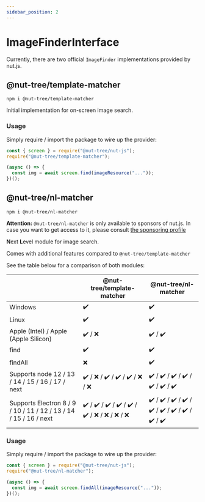 ```yaml
---
sidebar_position: 2
---
```


# ImageFinderInterface

Currently, there are two official `ImageFinder` implementations provided by nut.js.

## @nut-tree/template-matcher

```shell
npm i @nut-tree/template-matcher
```

Initial implementation for on-screen image search.

### Usage

Simply require / import the package to wire up the provider:

```js
const { screen } = require("@nut-tree/nut-js");
require("@nut-tree/template-matcher");

(async () => {
  const img = await screen.find(imageResource("..."));
})();
```

## @nut-tree/nl-matcher

```shell
npm i @nut-tree/nl-matcher
```

**Attention:** `@nut-tree/nl-matcher` is only available to sponsors of nut.js.
In case you want to get access to it, please consult [the sponsoring profile](https://github.com/sponsors/s1hofmann)

**N**ext **L**evel module for image search.

Comes with additional features compared to `@nut-tree/template-matcher`

See the table below for a comparison of both modules:

|                                                               | @nut-tree/template-matcher            | @nut-tree/nl-matcher                  |
|---------------------------------------------------------------|---------------------------------------|---------------------------------------|
| Windows                                                       |                   ✔️                   |                   ✔️                   |
| Linux                                                         |                   ✔️                   |                   ✔️                   |
| Apple (Intel) / Apple (Apple Silicon)                         |                 ✔️ / ❌                 |                 ✔️ / ✔️                 |
| find                                                          |                   ✔️                   |                   ✔️                   |
| findAll                                                       |                   ❌                   |                   ✔️                   |
| Supports node 12 / 13 / 14 / 15 / 16 / 17 / next              | ✔️ / ❌ / ✔️ / ✔️ / ✔️ / ❌ / ❌             | ✔️ / ✔️ / ✔️ / ✔️ / ✔️ / ✔️ / ✔️             |
| Supports Electron 8 / 9 / 10 / 11 / 12 / 13 / 14 / 15 / 16 / next | ✔️ / ✔️ / ✔️ / ✔️ / ✔️ / ✔️ / ❌ / ❌ / ❌ / ❌ | ✔️ / ✔️ / ✔️ / ✔️ / ✔️ / ✔️ / ✔️ / ✔️ / ✔️ / ✔️ |

### Usage

Simply require / import the package to wire up the provider:

```js
const { screen } = require("@nut-tree/nut-js");
require("@nut-tree/nl-matcher");

(async () => {
  const img = await screen.findAll(imageResource("..."));
})();
```
